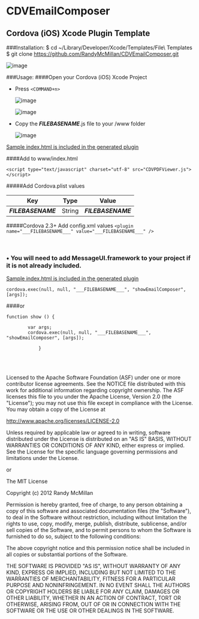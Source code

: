 CDVEmailComposer
===

Cordova (iOS) Xcode Plugin Template
---




###Installation:
    $ cd ~/Library/Developer/Xcode/Templates/File\ Templates
    $ git clone https://github.com/RandyMcMillan/CDVEmailComposer.git

![image](https://raw.github.com/RandyMcMillan/CDVPDFViewer/master/ScreenShot.png)

###Usage:
####Open your Cordova (iOS) Xcode Project

* Press `<COMMAND+n>`    

    ![image](https://raw.github.com/RandyMcMillan/CDVPDFViewer/master/ScreenShot2.png)  


    ![image](https://raw.github.com/RandyMcMillan/CDVPDFViewer/master/ScreenShot3.png)  

* Copy the ___FILEBASENAME___.js file to your /www folder

    ![image](https://raw.github.com/RandyMcMillan/CDVPDFViewer/master/ScreenShot4.png)
    
[Sample index.html is included in the generated plugin](https://raw.github.com/RandyMcMillan/CDVPDFViewer/master/CDVPDFViewer.xctemplate/index.html)

####Add to www/index.html

`<script type="text/javascript" charset="utf-8" src="CDVPDFViewer.js"></script>`




#####Add Cordova.plist values

| Key | Type | Value |
| ------------ |---| ------------- |
| ___FILEBASENAME___ | String | ___FILEBASENAME___ |

#####Cordova 2.3+ Add config.xml values
`<plugin name="___FILEBASENAME___" value="___FILEBASENAME___" />`

<br>


### • You will need to add MessageUI.framework to your project if it is not already included.


[Sample index.html is included in the generated plugin](https://raw.github.com/RandyMcMillan/CDVPDFViewer/master/CDVPDFViewer.xctemplate/index.html)


    cordova.exec(null, null, "___FILEBASENAME___", "showEmailComposer", [args]);

####or

    function show () {
                    
            var args;
            cordova.exec(null, null, "___FILEBASENAME___", "showEmailComposer", [args]);
                    
                }




<br><br>

 Licensed to the Apache Software Foundation (ASF) under one
 or more contributor license agreements.  See the NOTICE file
 distributed with this work for additional information
 regarding copyright ownership.  The ASF licenses this file
 to you under the Apache License, Version 2.0 (the
 "License"); you may not use this file except in compliance
 with the License.  You may obtain a copy of the License at
 
 http://www.apache.org/licenses/LICENSE-2.0
 
 Unless required by applicable law or agreed to in writing,
 software distributed under the License is distributed on an
 "AS IS" BASIS, WITHOUT WARRANTIES OR CONDITIONS OF ANY
 KIND, either express or implied.  See the License for the
 specific language governing permissions and limitations
 under the License.
 
 
 or 
 
 
The MIT License

Copyright (c) 2012 Randy McMillan

Permission is hereby granted, free of charge, to any person obtaining a copy of this software and associated documentation files (the "Software"), to deal in the Software without restriction, including without limitation the rights to use, copy, modify, merge, publish, distribute, sublicense, and/or sell copies of the Software, and to permit persons to whom the Software is furnished to do so, subject to the following conditions:

The above copyright notice and this permission notice shall be included in all copies or substantial portions of the Software.

THE SOFTWARE IS PROVIDED "AS IS", WITHOUT WARRANTY OF ANY KIND, EXPRESS OR IMPLIED, INCLUDING BUT NOT LIMITED TO THE WARRANTIES OF MERCHANTABILITY, FITNESS FOR A PARTICULAR PURPOSE AND NONINFRINGEMENT. IN NO EVENT SHALL THE AUTHORS OR COPYRIGHT HOLDERS BE LIABLE FOR ANY CLAIM, DAMAGES OR OTHER LIABILITY, WHETHER IN AN ACTION OF CONTRACT, TORT OR OTHERWISE, ARISING FROM, OUT OF OR IN CONNECTION WITH THE SOFTWARE OR THE USE OR OTHER DEALINGS IN THE SOFTWARE.
